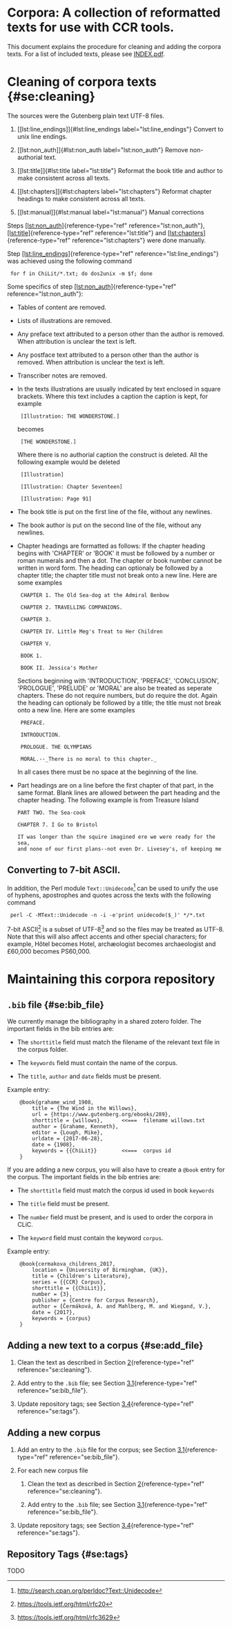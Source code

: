 # Corpora: A collection of reformatted texts for use with CCR tools.

This document explains the procedure for cleaning and adding the corpora texts. For a list of included texts, please see [INDEX.pdf](INDEX.pdf).


Cleaning of corpora texts {#se:cleaning}
==============================

The sources were the Gutenberg plain text UTF-8 files.

1.  [\[lst:line\_endings\]]{#lst:line_endings label="lst:line_endings"}
    Convert to unix line endings.

2.  [\[lst:non\_auth\]]{#lst:non_auth label="lst:non_auth"} Remove
    non-authorial text.

3.  [\[lst:title\]]{#lst:title label="lst:title"} Reformat the book
    title and author to make consistent across all texts.

4.  [\[lst:chapters\]]{#lst:chapters label="lst:chapters"} Reformat
    chapter headings to make consistent across all texts.

5.  [\[lst:manual\]]{#lst:manual label="lst:manual"} Manual corrections

Steps [\[lst:non\_auth\]](#lst:non_auth){reference-type="ref"
reference="lst:non_auth"},
[\[lst:title\]](#lst:title){reference-type="ref" reference="lst:title"}
and [\[lst:chapters\]](#lst:chapters){reference-type="ref"
reference="lst:chapters"} were done manually.

Step [\[lst:line\_endings\]](#lst:line_endings){reference-type="ref"
reference="lst:line_endings"} was achieved using the following command

     for f in ChiLit/*.txt; do dos2unix -m $f; done 

Some specifics of step
[\[lst:non\_auth\]](#lst:non_auth){reference-type="ref"
reference="lst:non_auth"}:

-   Tables of content are removed.

-   Lists of illustrations are removed.

-   Any preface text attributed to a person other than the author is
    removed. When attribution is unclear the text is left.

-   Any postface text attributed to a person other than the author is
    removed. When attribution is unclear the text is left.

-   Transcriber notes are removed.

-   In the texts illustrations are usually indicated by text enclosed in
    square brackets. Where this text includes a caption the caption is
    kept, for example

         [Illustration: THE WONDERSTONE.] 

    becomes

         [THE WONDERSTONE.] 

    Where there is no authorial caption the construct is deleted. All
    the following example would be deleted

         [Illustration] 

         [Illustration: Chapter Seventeen] 

         [Illustration: Page 91] 

-   The book title is put on the first line of the file, without any
    newlines.

-   The book author is put on the second line of the file, without any
    newlines.

-   Chapter headings are formatted as follows: If the chapter heading
    begins with 'CHAPTER' or 'BOOK' it must be followed by a number or
    roman numerals and then a dot. The chapter or book number cannot be
    written in word form. The heading can optionaly be followed by a
    chapter title; the chapter title must not break onto a new line.
    Here are some examples

         CHAPTER 1. The Old Sea-dog at the Admiral Benbow

         CHAPTER 2. TRAVELLING COMPANIONS.

         CHAPTER 3.

         CHAPTER IV. Little Meg's Treat to Her Children

         CHAPTER V.

         BOOK 1.

         BOOK II. Jessica's Mother

    Sections beginning with 'INTRODUCTION', 'PREFACE', 'CONCLUSION',
    'PROLOGUE', 'PRELUDE' or 'MORAL' are also be treated as seperate
    chapters. These do not require numbers, but do require the dot.
    Again the heading can optionaly be followed by a title; the title
    must not break onto a new line. Here are some examples

         PREFACE.

         INTRODUCTION.

         PROLOGUE. THE OLYMPIANS

         MORAL.--_There is no moral to this chapter._

    In all cases there must be no space at the beginning of the line.

-   Part headings are on a line before the first chapter of that part,
    in the same format. Blank lines are allowed between the part heading
    and the chapter heading. The following example is from Treasure
    Island

        PART TWO. The Sea-cook

        CHAPTER 7. I Go to Bristol

        IT was longer than the squire imagined ere we were ready for the sea,
        and none of our first plans--not even Dr. Livesey's, of keeping me

Converting to 7-bit ASCII.
--------------------------

In addition, the Perl module `Text::Unidecode`[^1] can be used to unify
the use of hyphens, apostrophes and quotes across the texts with the
following command

     perl -C -MText::Unidecode -n -i -e'print unidecode($_)' */*.txt 

7-bit ASCII[^2] is a subset of UTF-8[^3] and so the files may be treated
as UTF-8. Note that this will also affect accents and other special
characters; for example, Hôtel becomes Hotel, archæologist becomes
archaeologist and £60,000 becomes PS60,000.

Maintaining this corpora repository
===================================

`.bib` file {#se:bib_file}
-----------

We currently manage the bibliography in a shared zotero folder. The
important fields in the bib entries are:

-   The `shorttitle` field must match the filename of the relevant text
    file in the corpus folder.

-   The `keywords` field must contain the name of the corpus.

-   The `title`, `author` and `date` fields must be present.

Example entry:

        @book{grahame_wind_1908,
            title = {The Wind in the Willows},
            url = {https://www.gutenberg.org/ebooks/289},
            shorttitle = {willows},      <<===  filename willows.txt
            author = {Grahame, Kenneth},
            editor = {Lough, Mike},
            urldate = {2017-06-28},
            date = {1908},
            keywords = {{ChiLit}}        <<===  corpus id
        }

If you are adding a new corpus, you will also have to create a `@book`
entry for the corpus. The important fields in the bib entries are:

-   The `shorttitle` field must match the corpus id used in book
    `keywords`

-   The `title` field must be present.

-   The `number` field must be present, and is used to order the corpora
    in CLiC.

-   The `keyword` field must contain the keyword `corpus`.

Example entry:

        @book{cermakova_childrens_2017,
            location = {University of Birmingham, {UK}},
            title = {Children's Literature},
            series = {{CCR} Corpus},
            shorttitle = {{ChiLit}},
            number = {3},
            publisher = {Centre for Corpus Research},
            author = {Čermáková, A. and Mahlberg, M. and Wiegand, V.},
            date = {2017},
            keywords = {corpus}
        }

Adding a new text to a corpus {#se:add_file}
-----------------------------

1.  Clean the text as described in
    Section [2](#se:cleaning){reference-type="ref"
    reference="se:cleaning"}.

2.  Add entry to the `.bib` file; see
    Section [3.1](#se:bib_file){reference-type="ref"
    reference="se:bib_file"}.

3.  Update repository tags; see
    Section [3.4](#se:tags){reference-type="ref" reference="se:tags"}.

Adding a new corpus
-------------------

1.  Add an entry to the `.bib` file for the corpus; see
    Section [3.1](#se:bib_file){reference-type="ref"
    reference="se:bib_file"}.

2.  For each new corpus file

    1.  Clean the text as described in
        Section [2](#se:cleaning){reference-type="ref"
        reference="se:cleaning"}.

    2.  Add entry to the `.bib` file; see
        Section [3.1](#se:bib_file){reference-type="ref"
        reference="se:bib_file"}.

3.  Update repository tags; see
    Section [3.4](#se:tags){reference-type="ref" reference="se:tags"}.

Repository Tags {#se:tags}
---------------

TODO


[^1]: <http://search.cpan.org/perldoc?Text::Unidecode>

[^2]: <https://tools.ietf.org/html/rfc20>

[^3]: <https://tools.ietf.org/html/rfc3629>